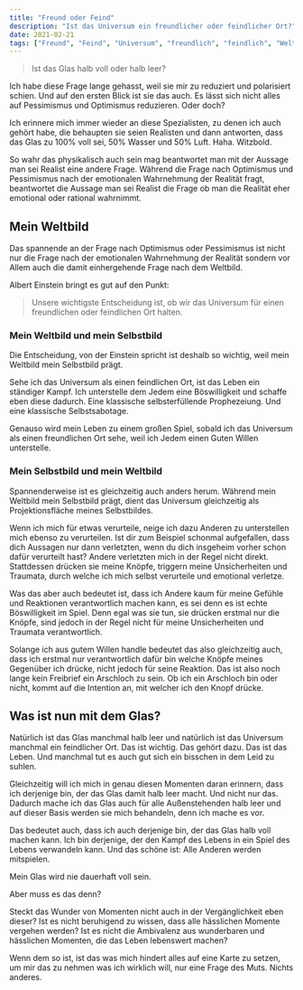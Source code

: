 ```yaml
---
title: "Freund oder Feind"
description: "Ist das Universum ein freundlicher oder feindlicher Ort?"
date: 2021-02-21
tags: ["Freund", "Feind", "Universum", "freundlich", "feindlich", "Weltbild", "Glas", "halb", "voll", "leer", "Pessimismus", "Optimismus", "Realismus", "Pessimist", "Optimist", "Realist", "Albert", "Einstein", "Selbstbild", "selbsterfüllende", "Prophezeiung", "Selbstsabotage", "Urteil", "Trauma", "Unsicherheit", "Vergänglichkeit", "Wunder", "Leben", "Mut"]
---
```


> Ist das Glas halb voll oder halb leer? 

Ich habe diese Frage lange gehasst, weil sie mir zu reduziert und polarisiert schien. Und auf den ersten Blick ist sie das auch. Es lässt sich nicht alles auf Pessimismus und Optimismus reduzieren. Oder doch?

Ich erinnere mich immer wieder an diese Spezialisten, zu denen ich auch gehört habe, die behaupten sie seien Realisten und dann antworten, dass das Glas zu 100% voll sei, 50% Wasser und 50% Luft. Haha. Witzbold.

So wahr das physikalisch auch sein mag beantwortet man mit der Aussage man sei Realist eine andere Frage. Während die Frage nach Optimismus und Pessimismus nach der emotionalen Wahrnehmung der Realität fragt, beantwortet die Aussage man sei Realist die Frage ob man die Realität eher emotional oder rational wahrnimmt.

## Mein Weltbild
Das spannende an der Frage nach Optimismus oder Pessimismus ist nicht nur die Frage nach der emotionalen Wahrnehmung der Realität sondern vor Allem auch die damit einhergehende Frage nach dem Weltbild.

Albert Einstein bringt es gut auf den Punkt:
> Unsere wichtigste Entscheidung ist, ob wir das Universum für einen freundlichen oder feindlichen Ort halten.

### Mein Weltbild und mein Selbstbild
Die Entscheidung, von der Einstein spricht ist deshalb  so wichtig, weil mein Weltbild mein Selbstbild prägt.

Sehe ich das Universum als einen feindlichen Ort, ist das Leben ein ständiger Kampf. Ich unterstelle dem Jedem eine Böswilligkeit und schaffe eben diese dadurch. Eine klassische selbsterfüllende Prophezeiung. Und eine klassische Selbstsabotage. 

Genauso wird mein Leben zu einem großen Spiel, sobald ich das Universum als einen freundlichen Ort sehe, weil ich Jedem einen Guten Willen unterstelle.

### Mein Selbstbild und mein Weltbild
Spannenderweise ist es gleichzeitig auch anders herum. Während mein Weltbild mein Selbstbild prägt, dient das Universum gleichzeitig als Projektionsfläche meines Selbstbildes.

Wenn ich mich für etwas verurteile, neige ich dazu Anderen zu unterstellen mich ebenso zu verurteilen. Ist dir zum Beispiel schonmal aufgefallen, dass dich Aussagen nur dann verletzten, wenn du dich insgeheim vorher schon dafür verurteilt hast? Andere verletzten mich in der Regel nicht direkt. Stattdessen drücken sie meine Knöpfe, triggern meine Unsicherheiten und Traumata, durch welche ich mich selbst verurteile und emotional verletze. 

Was das aber auch bedeutet ist, dass ich Andere kaum für meine Gefühle und Reaktionen verantwortlich machen kann, es sei denn es ist echte Böswilligkeit im Spiel. Denn egal was sie tun, sie drücken erstmal nur die Knöpfe, sind jedoch in der Regel nicht für meine Unsicherheiten und Traumata verantwortlich. 

Solange ich aus gutem Willen handle bedeutet das also gleichzeitig auch, dass ich erstmal nur verantwortlich dafür bin welche Knöpfe meines Gegenüber ich drücke, nicht jedoch für seine Reaktion. Das ist also noch lange kein Freibrief ein Arschloch zu sein. Ob ich ein Arschloch bin oder nicht, kommt auf die Intention an, mit welcher ich den Knopf drücke.

## Was ist nun mit dem Glas?
Natürlich ist das Glas manchmal halb leer und natürlich ist das Universum manchmal ein feindlicher Ort. Das ist wichtig. Das gehört dazu. Das ist das Leben. Und manchmal tut es auch gut sich ein bisschen in dem Leid zu suhlen.

Gleichzeitig will ich mich in genau diesen Momenten daran erinnern, dass ich derjenige bin, der das Glas damit halb leer macht. Und nicht nur das. Dadurch mache ich das Glas auch für alle Außenstehenden halb leer und auf dieser Basis werden sie mich behandeln, denn ich mache es vor. 

Das bedeutet auch, dass ich auch derjenige bin, der das Glas halb voll machen kann. Ich bin derjenige, der den Kampf des Lebens in ein Spiel des Lebens verwandeln kann. Und das schöne ist: Alle Anderen werden mitspielen. 

Mein Glas wird nie dauerhaft voll sein.

Aber muss es das denn?

Steckt das Wunder von Momenten nicht auch in der Vergänglichkeit eben dieser? Ist es nicht beruhigend zu wissen, dass alle hässlichen Momente vergehen werden? Ist es nicht die Ambivalenz aus wunderbaren und hässlichen Momenten, die das Leben lebenswert machen?

Wenn dem so ist, ist das was mich hindert alles auf eine Karte zu setzen, um mir das zu nehmen was ich wirklich will, nur eine Frage des Muts. Nichts anderes.
